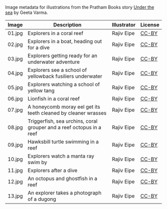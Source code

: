 Image metadata for illustrations from the Pratham Books story [Under the sea](https://storyweaver.org.in/stories/5415-under-the-sea) by Geeta Varma.

Image | Description | Illustrator | License
----- | ----------- | ----------- | -------
01.jpg | Explorers in a coral reef  | Rajiv Eipe | [CC-BY](https://creativecommons.org/licenses/by/4.0/)
02.jpg | Explorers in a boat, heading out for a dive | Rajiv Eipe | [CC-BY](https://creativecommons.org/licenses/by/4.0/)
03.jpg | Explorers getting ready for an underwater adventure  | Rajiv Eipe | [CC-BY](https://creativecommons.org/licenses/by/4.0/)
04.jpg | Explorers see a school of yellowback fusiliers underwater  | Rajiv Eipe | [CC-BY](https://creativecommons.org/licenses/by/4.0/)
05.jpg | Explorers watching a school of yellow tang  | Rajiv Eipe | [CC-BY](https://creativecommons.org/licenses/by/4.0/)
06.jpg | Lionfish in a coral reef | Rajiv Eipe | [CC-BY](https://creativecommons.org/licenses/by/4.0/)
07.jpg | A honeycomb moray eel get its teeth cleaned by cleaner wrasses |  Rajiv Eipe | [CC-BY](https://creativecommons.org/licenses/by/4.0/)
08.jpg | Triggerfish, sea urchins, coral grouper and a reef octopus in a reef  | Rajiv Eipe | [CC-BY](https://creativecommons.org/licenses/by/4.0/)
09.jpg | Hawksbill turtle swimming in a reef  | Rajiv Eipe | [CC-BY](https://creativecommons.org/licenses/by/4.0/)
10.jpg | Explorers watch a manta ray swim by | Rajiv Eipe | [CC-BY](https://creativecommons.org/licenses/by/4.0/)
11.jpg | Explorers after a dive  | Rajiv Eipe | [CC-BY](https://creativecommons.org/licenses/by/4.0/)
12.jpg | An octopus and ghostfish in a reef  | Rajiv Eipe | [CC-BY](https://creativecommons.org/licenses/by/4.0/)
13.jpg | An explorer takes a photograph of a dugong  | Rajiv Eipe | [CC-BY](https://creativecommons.org/licenses/by/4.0/)